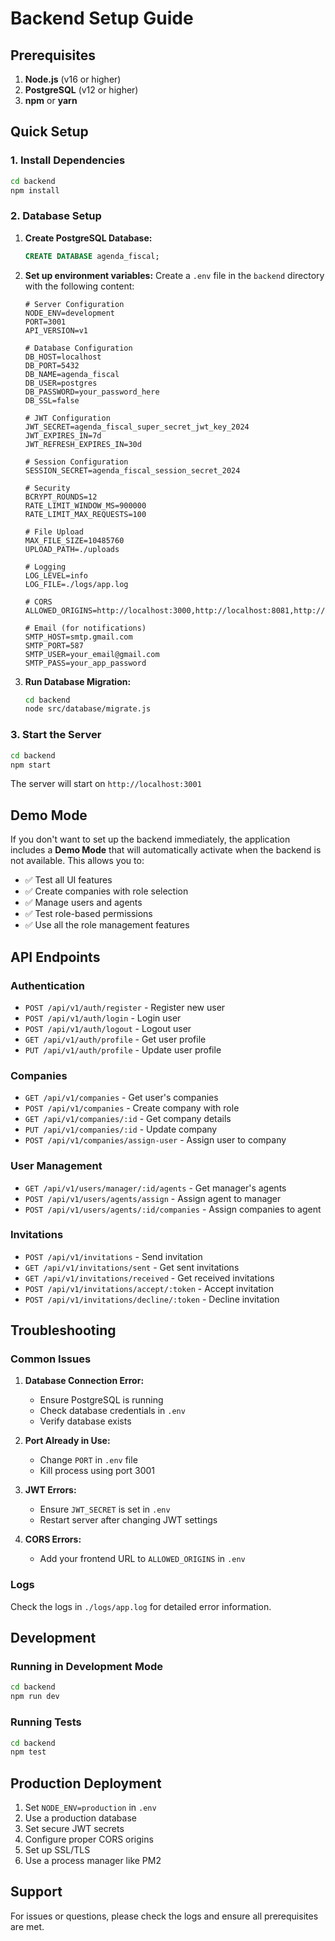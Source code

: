 # Backend Setup Guide

## Prerequisites

1. **Node.js** (v16 or higher)
2. **PostgreSQL** (v12 or higher)
3. **npm** or **yarn**

## Quick Setup

### 1. Install Dependencies

```bash
cd backend
npm install
```

### 2. Database Setup

1. **Create PostgreSQL Database:**
   ```sql
   CREATE DATABASE agenda_fiscal;
   ```

2. **Set up environment variables:**
   Create a `.env` file in the `backend` directory with the following content:
   ```env
   # Server Configuration
   NODE_ENV=development
   PORT=3001
   API_VERSION=v1

   # Database Configuration
   DB_HOST=localhost
   DB_PORT=5432
   DB_NAME=agenda_fiscal
   DB_USER=postgres
   DB_PASSWORD=your_password_here
   DB_SSL=false

   # JWT Configuration
   JWT_SECRET=agenda_fiscal_super_secret_jwt_key_2024
   JWT_EXPIRES_IN=7d
   JWT_REFRESH_EXPIRES_IN=30d

   # Session Configuration
   SESSION_SECRET=agenda_fiscal_session_secret_2024

   # Security
   BCRYPT_ROUNDS=12
   RATE_LIMIT_WINDOW_MS=900000
   RATE_LIMIT_MAX_REQUESTS=100

   # File Upload
   MAX_FILE_SIZE=10485760
   UPLOAD_PATH=./uploads

   # Logging
   LOG_LEVEL=info
   LOG_FILE=./logs/app.log

   # CORS
   ALLOWED_ORIGINS=http://localhost:3000,http://localhost:8081,http://localhost:19006,http://localhost:19000

   # Email (for notifications)
   SMTP_HOST=smtp.gmail.com
   SMTP_PORT=587
   SMTP_USER=your_email@gmail.com
   SMTP_PASS=your_app_password
   ```

3. **Run Database Migration:**
   ```bash
   cd backend
   node src/database/migrate.js
   ```

### 3. Start the Server

```bash
cd backend
npm start
```

The server will start on `http://localhost:3001`

## Demo Mode

If you don't want to set up the backend immediately, the application includes a **Demo Mode** that will automatically activate when the backend is not available. This allows you to:

- ✅ Test all UI features
- ✅ Create companies with role selection
- ✅ Manage users and agents
- ✅ Test role-based permissions
- ✅ Use all the role management features

## API Endpoints

### Authentication
- `POST /api/v1/auth/register` - Register new user
- `POST /api/v1/auth/login` - Login user
- `POST /api/v1/auth/logout` - Logout user
- `GET /api/v1/auth/profile` - Get user profile
- `PUT /api/v1/auth/profile` - Update user profile

### Companies
- `GET /api/v1/companies` - Get user's companies
- `POST /api/v1/companies` - Create company with role
- `GET /api/v1/companies/:id` - Get company details
- `PUT /api/v1/companies/:id` - Update company
- `POST /api/v1/companies/assign-user` - Assign user to company

### User Management
- `GET /api/v1/users/manager/:id/agents` - Get manager's agents
- `POST /api/v1/users/agents/assign` - Assign agent to manager
- `POST /api/v1/users/agents/:id/companies` - Assign companies to agent

### Invitations
- `POST /api/v1/invitations` - Send invitation
- `GET /api/v1/invitations/sent` - Get sent invitations
- `GET /api/v1/invitations/received` - Get received invitations
- `POST /api/v1/invitations/accept/:token` - Accept invitation
- `POST /api/v1/invitations/decline/:token` - Decline invitation

## Troubleshooting

### Common Issues

1. **Database Connection Error:**
   - Ensure PostgreSQL is running
   - Check database credentials in `.env`
   - Verify database exists

2. **Port Already in Use:**
   - Change `PORT` in `.env` file
   - Kill process using port 3001

3. **JWT Errors:**
   - Ensure `JWT_SECRET` is set in `.env`
   - Restart server after changing JWT settings

4. **CORS Errors:**
   - Add your frontend URL to `ALLOWED_ORIGINS` in `.env`

### Logs

Check the logs in `./logs/app.log` for detailed error information.

## Development

### Running in Development Mode

```bash
cd backend
npm run dev
```

### Running Tests

```bash
cd backend
npm test
```

## Production Deployment

1. Set `NODE_ENV=production` in `.env`
2. Use a production database
3. Set secure JWT secrets
4. Configure proper CORS origins
5. Set up SSL/TLS
6. Use a process manager like PM2

## Support

For issues or questions, please check the logs and ensure all prerequisites are met.

